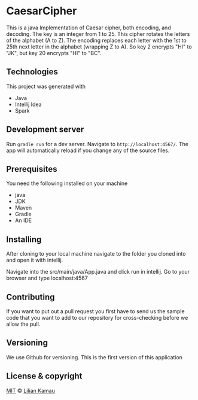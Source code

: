 # CaesarCipher
This is a java Implementation of Caesar cipher, both encoding, and decoding. The key is an integer from 1 to 25. This cipher rotates the letters of the alphabet (A to Z). The encoding replaces each letter with the 1st to 25th next letter in the alphabet (wrapping Z to A). So key 2 encrypts "HI" to "JK", but key 20 encrypts "HI" to "BC".

## Technologies

This project was generated with
* Java 
* Intellij Idea
* Spark

## Development server

Run `gradle run` for a dev server. Navigate to `http://localhost:4567/`. The app will automatically reload if you change any of the source files.

## Prerequisites
You need the following installed on your machine

* java
* JDK 
* Maven
* Gradle
* An IDE 

## Installing
After cloning to your local machine navigate to the folder you cloned into and open it with intellij.

Navigate into the src/main/java/App.java and click run in intellij.
Go to your browser and type localhost:4567
## Contributing

If you want to put out a pull request you first have to send us the sample code that you want to add to our repository for cross-checking before we allow the pull.
## Versioning

We use Github for versioning. This is the first version of this application

## License & copyright

[MIT](https://choosealicense.com/licenses/mit/) © [Lilian Kamau](https://github.com/lilianjerikamau/lilianjerikamau.github.io)



